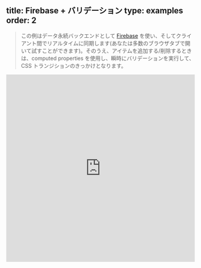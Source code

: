 title: Firebase + バリデーション
type: examples
order: 2
---

> この例はデータ永続バックエンドとして [Firebase](https://www.firebase.com/) を使い、そしてクライアント間でリアルタイムに同期します(あなたは多数のブラウザタブで開いて試すことができます)。そのうえ、アイテムを追加する/削除するときは、computed properties を使用し、瞬時にバリデーションを実行して、CSS トランジションのきっかけとなります。

<iframe width="100%" height="500" src="http://jsfiddle.net/yyx990803/2ok0hp6c/embedded/result,html,js,css" allowfullscreen="allowfullscreen" frameborder="0"></iframe>

